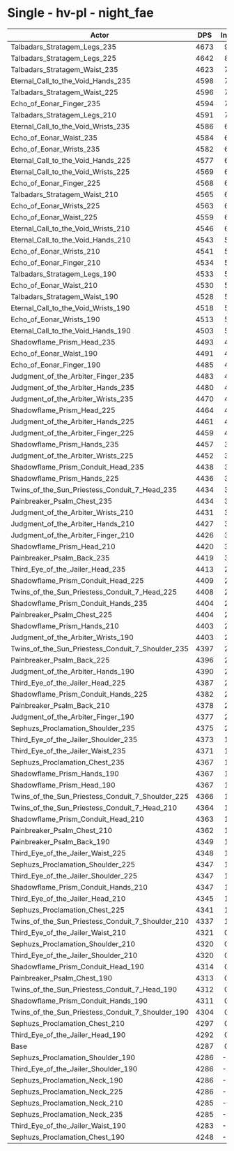 # Single - hv-pl - night_fae
| Actor | DPS | Increase |
|---|:---:|:---:|
|Talbadars_Stratagem_Legs_235|4673|9.00%|
|Talbadars_Stratagem_Legs_225|4642|8.26%|
|Talbadars_Stratagem_Waist_235|4623|7.82%|
|Eternal_Call_to_the_Void_Hands_235|4598|7.25%|
|Talbadars_Stratagem_Waist_225|4596|7.19%|
|Echo_of_Eonar_Finger_235|4594|7.16%|
|Talbadars_Stratagem_Legs_210|4591|7.07%|
|Eternal_Call_to_the_Void_Wrists_235|4586|6.98%|
|Echo_of_Eonar_Waist_235|4584|6.92%|
|Echo_of_Eonar_Wrists_235|4582|6.87%|
|Eternal_Call_to_the_Void_Hands_225|4577|6.75%|
|Eternal_Call_to_the_Void_Wrists_225|4569|6.57%|
|Echo_of_Eonar_Finger_225|4568|6.55%|
|Talbadars_Stratagem_Waist_210|4565|6.48%|
|Echo_of_Eonar_Wrists_225|4563|6.42%|
|Echo_of_Eonar_Waist_225|4559|6.33%|
|Eternal_Call_to_the_Void_Wrists_210|4546|6.03%|
|Eternal_Call_to_the_Void_Hands_210|4543|5.96%|
|Echo_of_Eonar_Wrists_210|4541|5.92%|
|Echo_of_Eonar_Finger_210|4534|5.75%|
|Talbadars_Stratagem_Legs_190|4533|5.73%|
|Echo_of_Eonar_Waist_210|4530|5.66%|
|Talbadars_Stratagem_Waist_190|4528|5.61%|
|Eternal_Call_to_the_Void_Wrists_190|4518|5.38%|
|Echo_of_Eonar_Wrists_190|4513|5.26%|
|Eternal_Call_to_the_Void_Hands_190|4503|5.03%|
|Shadowflame_Prism_Head_235|4493|4.79%|
|Echo_of_Eonar_Waist_190|4491|4.76%|
|Echo_of_Eonar_Finger_190|4485|4.61%|
|Judgment_of_the_Arbiter_Finger_235|4483|4.57%|
|Judgment_of_the_Arbiter_Hands_235|4480|4.50%|
|Judgment_of_the_Arbiter_Wrists_235|4470|4.25%|
|Shadowflame_Prism_Head_225|4464|4.12%|
|Judgment_of_the_Arbiter_Hands_225|4461|4.04%|
|Judgment_of_the_Arbiter_Finger_225|4459|4.00%|
|Shadowflame_Prism_Hands_235|4457|3.96%|
|Judgment_of_the_Arbiter_Wrists_225|4452|3.84%|
|Shadowflame_Prism_Conduit_Head_235|4438|3.51%|
|Shadowflame_Prism_Hands_225|4436|3.47%|
|Twins_of_the_Sun_Priestess_Conduit_7_Head_235|4434|3.43%|
|Painbreaker_Psalm_Chest_235|4434|3.42%|
|Judgment_of_the_Arbiter_Wrists_210|4431|3.35%|
|Judgment_of_the_Arbiter_Hands_210|4427|3.25%|
|Judgment_of_the_Arbiter_Finger_210|4426|3.23%|
|Shadowflame_Prism_Head_210|4420|3.09%|
|Painbreaker_Psalm_Back_235|4419|3.07%|
|Third_Eye_of_the_Jailer_Head_235|4413|2.93%|
|Shadowflame_Prism_Conduit_Head_225|4409|2.84%|
|Twins_of_the_Sun_Priestess_Conduit_7_Head_225|4408|2.81%|
|Shadowflame_Prism_Conduit_Hands_235|4404|2.71%|
|Painbreaker_Psalm_Chest_225|4404|2.71%|
|Shadowflame_Prism_Hands_210|4403|2.70%|
|Judgment_of_the_Arbiter_Wrists_190|4403|2.70%|
|Twins_of_the_Sun_Priestess_Conduit_7_Shoulder_235|4397|2.55%|
|Painbreaker_Psalm_Back_225|4396|2.54%|
|Judgment_of_the_Arbiter_Hands_190|4390|2.40%|
|Third_Eye_of_the_Jailer_Head_225|4387|2.33%|
|Shadowflame_Prism_Conduit_Hands_225|4382|2.21%|
|Painbreaker_Psalm_Back_210|4378|2.11%|
|Judgment_of_the_Arbiter_Finger_190|4377|2.09%|
|Sephuzs_Proclamation_Shoulder_235|4375|2.04%|
|Third_Eye_of_the_Jailer_Shoulder_235|4373|1.99%|
|Third_Eye_of_the_Jailer_Waist_235|4371|1.96%|
|Sephuzs_Proclamation_Chest_235|4367|1.87%|
|Shadowflame_Prism_Hands_190|4367|1.86%|
|Shadowflame_Prism_Head_190|4367|1.86%|
|Twins_of_the_Sun_Priestess_Conduit_7_Shoulder_225|4366|1.83%|
|Twins_of_the_Sun_Priestess_Conduit_7_Head_210|4364|1.78%|
|Shadowflame_Prism_Conduit_Head_210|4363|1.76%|
|Painbreaker_Psalm_Chest_210|4362|1.74%|
|Painbreaker_Psalm_Back_190|4349|1.44%|
|Third_Eye_of_the_Jailer_Waist_225|4348|1.42%|
|Sephuzs_Proclamation_Shoulder_225|4347|1.39%|
|Third_Eye_of_the_Jailer_Shoulder_225|4347|1.38%|
|Shadowflame_Prism_Conduit_Hands_210|4347|1.38%|
|Third_Eye_of_the_Jailer_Head_210|4345|1.35%|
|Sephuzs_Proclamation_Chest_225|4341|1.25%|
|Twins_of_the_Sun_Priestess_Conduit_7_Shoulder_210|4337|1.17%|
|Third_Eye_of_the_Jailer_Waist_210|4321|0.78%|
|Sephuzs_Proclamation_Shoulder_210|4320|0.77%|
|Third_Eye_of_the_Jailer_Shoulder_210|4320|0.77%|
|Shadowflame_Prism_Conduit_Head_190|4314|0.63%|
|Painbreaker_Psalm_Chest_190|4313|0.61%|
|Twins_of_the_Sun_Priestess_Conduit_7_Head_190|4312|0.58%|
|Shadowflame_Prism_Conduit_Hands_190|4311|0.56%|
|Twins_of_the_Sun_Priestess_Conduit_7_Shoulder_190|4304|0.39%|
|Sephuzs_Proclamation_Chest_210|4297|0.23%|
|Third_Eye_of_the_Jailer_Head_190|4292|0.10%|
|Base|4287|0.00%|
|Sephuzs_Proclamation_Shoulder_190|4286|-0.03%|
|Third_Eye_of_the_Jailer_Shoulder_190|4286|-0.04%|
|Sephuzs_Proclamation_Neck_190|4286|-0.04%|
|Sephuzs_Proclamation_Neck_225|4286|-0.04%|
|Sephuzs_Proclamation_Neck_210|4285|-0.05%|
|Sephuzs_Proclamation_Neck_235|4285|-0.05%|
|Third_Eye_of_the_Jailer_Waist_190|4283|-0.10%|
|Sephuzs_Proclamation_Chest_190|4248|-0.92%|
